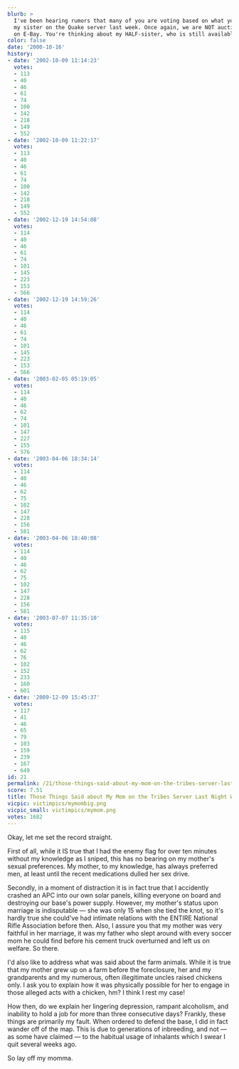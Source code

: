 ```yaml
---
blurb: >
  I've been hearing rumors that many of you are voting based on what you heard about
  my sister on the Quake server last week. Once again, we are NOT auctioning her off
  on E-Bay. You're thinking about my HALF-sister, who is still available.
color: false
date: '2000-10-16'
history:
- date: '2002-10-09 11:14:23'
  votes:
  - 113
  - 40
  - 46
  - 61
  - 74
  - 100
  - 142
  - 218
  - 149
  - 552
- date: '2002-10-09 11:22:17'
  votes:
  - 113
  - 40
  - 46
  - 61
  - 74
  - 100
  - 142
  - 218
  - 149
  - 552
- date: '2002-12-19 14:54:08'
  votes:
  - 114
  - 40
  - 46
  - 61
  - 74
  - 101
  - 145
  - 223
  - 153
  - 566
- date: '2002-12-19 14:59:26'
  votes:
  - 114
  - 40
  - 46
  - 61
  - 74
  - 101
  - 145
  - 223
  - 153
  - 566
- date: '2003-02-05 05:19:05'
  votes:
  - 114
  - 40
  - 46
  - 62
  - 74
  - 101
  - 147
  - 227
  - 155
  - 576
- date: '2003-04-06 18:34:14'
  votes:
  - 114
  - 40
  - 46
  - 62
  - 75
  - 102
  - 147
  - 228
  - 156
  - 581
- date: '2003-04-06 18:40:08'
  votes:
  - 114
  - 40
  - 46
  - 62
  - 75
  - 102
  - 147
  - 228
  - 156
  - 581
- date: '2003-07-07 11:35:10'
  votes:
  - 115
  - 40
  - 46
  - 62
  - 76
  - 102
  - 152
  - 233
  - 160
  - 601
- date: '2009-12-09 15:45:37'
  votes:
  - 117
  - 41
  - 46
  - 65
  - 79
  - 103
  - 159
  - 239
  - 167
  - 649
id: 21
permalink: /21/those-things-said-about-my-mom-on-the-tribes-server-last-night-werent-true/
score: 7.51
title: Those Things Said about My Mom on the Tribes Server Last Night Weren't True
vicpic: victimpics/mymombig.png
vicpic_small: victimpics/mymom.png
votes: 1682
---
```


Okay, let me set the record straight.

First of all, while it IS true that I had the enemy flag for over ten
minutes without my knowledge as I sniped, this has no bearing on my
mother's sexual preferences. My mother, to my knowledge, has always
preferred men, at least until the recent medications dulled her sex
drive.

Secondly, in a moment of distraction it is in fact true that I
accidently crashed an APC into our own solar panels, killing everyone on
board and destroying our base's power supply. However, my mother's
status upon marriage is indisputable — she was only 15 when she tied
the knot, so it's hardly true she could've had intimate relations with
the ENTIRE National Rifle Association before then. Also, I assure you
that my mother was very faithful in her marriage, it was my father who
slept around with every soccer mom he could find before his cement truck
overturned and left us on welfare. So there.

I'd also like to address what was said about the farm animals. While it
is true that my mother grew up on a farm before the foreclosure, her and
my grandparents and my numerous, often illegitimate uncles raised
chickens only. I ask you to explain how it was physically possible for
her to engage in those alleged acts with a chicken, hm? I think I rest
my case!

How then, do we explain her lingering depression, rampant alcoholism,
and inability to hold a job for more than three consecutive days?
Frankly, these things are primarily my fault. When ordered to defend the
base, I did in fact wander off of the map. This is due to generations of
inbreeding, and not — as some have claimed — to the habitual usage of
inhalants which I swear I quit several weeks ago.

So lay off my momma.